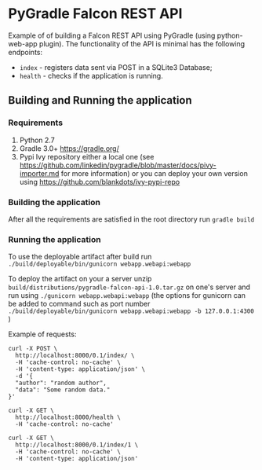 # PyGradle Falcon REST API

Example of of building a Falcon REST API using PyGradle (using python-web-app plugin). The functionality of the API is minimal has the following endpoints:
* `index` - registers data sent via POST in a SQLite3 Database;
* `health` - checks if the application is running.

## Building and Running the application

### Requirements
1. Python 2.7
2. Gradle 3.0+ https://gradle.org/
3. Pypi Ivy repository either a local one (see https://github.com/linkedin/pygradle/blob/master/docs/pivy-importer.md for more information) or you can deploy your own version using https://github.com/blankdots/ivy-pypi-repo


### Building the application

After all the requirements are satisfied in the root directory run `gradle build`

### Running the application

To use the deployable artifact after build run `./build/deployable/bin/gunicorn webapp.webapi:webapp`

To deploy the artifact on your a server unzip `build/distributions/pygradle-falcon-api-1.0.tar.gz` on one's server and run using `./gunicorn webapp.webapi:webapp` (the options for gunicorn can be added to command such as port number `./build/deployable/bin/gunicorn webapp.webapi:webapp -b 127.0.0.1:4300` )

Example of requests:

```
curl -X POST \
  http://localhost:8000/0.1/index/ \
  -H 'cache-control: no-cache' \
  -H 'content-type: application/json' \
  -d '{
  "author": "random author",
  "data": "Some random data."
}'
```

```
curl -X GET \
  http://localhost:8000/health \
  -H 'cache-control: no-cache'
```

```
curl -X GET \
  http://localhost:8000/0.1/index/1 \
  -H 'cache-control: no-cache' \
  -H 'content-type: application/json'
```

